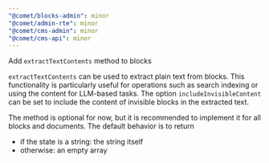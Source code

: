 ```yaml
---
"@comet/blocks-admin": minor
"@comet/admin-rte": minor
"@comet/cms-admin": minor
"@comet/cms-api": minor
---
```


Add `extractTextContents` method to blocks

`extractTextContents` can be used to extract plain text from blocks. This functionality is particularly useful for operations such as search indexing or using the content for LLM-based tasks. The option `includeInvisibleContent` can be set to include the content of invisible blocks in the extracted text.

The method is optional for now, but it is recommended to implement it for all blocks and documents. The default behavior is to return

-   if the state is a string: the string itself
-   otherwise: an empty array
